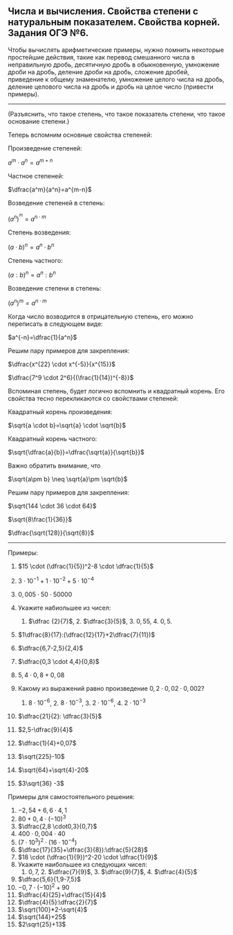## Числа и вычисления. Свойства степени с натуральным показателем. Свойства корней. Задания ОГЭ №6.

Чтобы вычислять арифметические примеры, нужно помнить некоторые простейшие действия, такие как перевод смешанного числа в неправильную дробь, десятичную дробь в обыкновенную, умножение дроби на дробь, деление дроби на дробь, сложение дробей, приведение к общему знаменателю, умножение целого числа на дробь, деление целового числа на дробь и дробь на целое число (привести примеры).


***

(Разъяснить, что такое степень, что такое показатель степени, что такое основание степени.)

Теперь вспомним основные свойства степеней:

Произведение степеней:

$a^m\cdot a^n = a^{m+n}$

Частное степеней:

$\dfrac{a^m}{a^n}=a^{m-n}$

Возведение степеней в степень:

$(a^n)^{^m}=a^{n \cdot m}$

Степень возведения:

$(a \cdot b)^n=a^n \cdot b^n$

Степень частного:

$(a : b)^n=a^n : b^n$

Возведение степени в степень:

$(a^n)^m=a^{n \cdot m}$

Когда число возводится в отрицательную степень, его можно переписать в следующем виде:

$a^{-n}=\dfrac{1}{a^n}$

Решим пару примеров для закрепления:

$\dfrac{x^{22} \cdot x^{-5}}{x^{15}}$

$\dfrac{7^9 \cdot 2^6}{(\frac{1}{14})^{-8}}$

Вспоминая степень, будет логично вспомнить и квадратный корень. Его свойства тесно перекликаются со свойствами степеней:

Квадратный корень произведения:

$\sqrt{a \cdot b}=\sqrt{a} \cdot \sqrt{b}$

Квадратный корень частного:

$\sqrt{\dfrac{a}{b}}=\dfrac{\sqrt{a}}{\sqrt{b}}$

Важно обратить внимание, что

$\sqrt{a\pm b} \neq \sqrt{a}\pm \sqrt{b}$

Решим пару примеров для закрепления:

$\sqrt{144 \cdot 36 \cdot 64}$

$\sqrt{8\frac{1}{36}}$

$\dfrac{\sqrt{128}}{\sqrt{8}}$


***

Примеры:

1) $15 \cdot (\dfrac{1}{5})^2-8 \cdot \dfrac{1}{5}$
2) $3 \cdot 10^{-1}+1 \cdot 10^{-2}+5 \cdot 10^{-4}$
3) $0,005 \cdot 50 \cdot 50000$
4) Укажите набиольшее из чисел:
   
   1. $\dfrac {2}{7}$, 2. $\dfrac{3}{5}$, 3. $0,55$, 4. $0,5$.
5) $1\dfrac{8}{17}:(\dfrac{12}{17}+2\dfrac{7}{11})$
6) $\dfrac{6,7-2,5}{2,4}$
7) $\dfrac{0,3 \cdot 4,4}{0,8}$
8) $5,4 \cdot 0,8 +0,08$
9) Какому из выражений равно произведение $0,2 \cdot0,02 \cdot 0,002$?
    1. $8 \cdot 10^{-6}$, 2. $8 \cdot 10^ {-3}$, 3. $2 \cdot 10^{-6}$, 4. $2 \cdot 10^{-3}$
10) $\dfrac{21}{2}: \dfrac{3}{5}$
11) $2,5-\dfrac{9}{4}$
12) $\dfrac{1}{4}+0,07$
13) $\sqrt{225}-10$
14) $\sqrt{64}+\sqrt{4}-20$
15) $3\sqrt{36} -3$

Примеры для самостоятельного решения:

1) $-2,54+6,6 \cdot4,1$
2) $80+0,4\cdot(-10)^3$
3) $\dfrac{2,8 \cdot0,3}{0,7}$
4) $400 \cdot0,004\cdot40$
5) $(7 \cdot 10^3)^2 \cdot (16\cdot10^{-4})$
6) $\dfrac{17}{35}+\dfrac{3}{8}):\dfrac{5}{28}$
7) $18 \cdot (\dfrac{1}{9})^2-20 \cdot \dfrac{1}{9}$
8) Укажите наибольшее из следующих чисел:
   1. $0,7$, 2. $\dfrac{7}{9}$, 3. $\dfrac{9}{7}$, 4. $\dfrac{4}{5}$
9) $\dfrac{5,6}{1,9-7,5}$
10) $-0,7\cdot(-10)^2+90$ 
11) $\dfrac{4}{25}+\dfrac{15}{4}$
12) $\dfrac{4}{5}:\dfrac{2}{7}$
13) $\sqrt{100}*2-\sqrt{4}$
14) $\sqrt{144}+25$
15) $2\sqrt{25}+13$